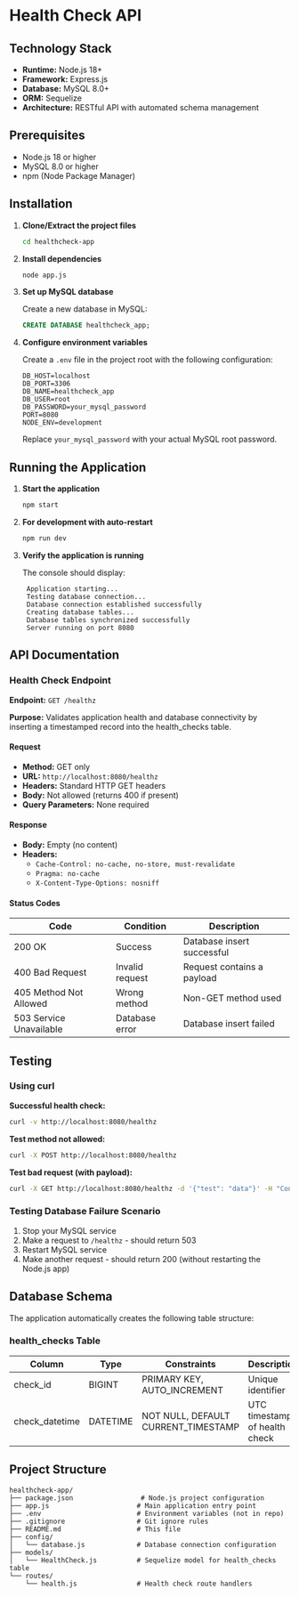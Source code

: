 # Health Check API



## Technology Stack

- **Runtime:** Node.js 18+
- **Framework:** Express.js
- **Database:** MySQL 8.0+
- **ORM:** Sequelize
- **Architecture:** RESTful API with automated schema management

## Prerequisites

- Node.js 18 or higher
- MySQL 8.0 or higher
- npm (Node Package Manager)

## Installation

1. **Clone/Extract the project files**
   ```bash
   cd healthcheck-app
   ```

2. **Install dependencies**
   ```bash
   node app.js
   ```

3. **Set up MySQL database**
   
   Create a new database in MySQL:
   ```sql
   CREATE DATABASE healthcheck_app;
   ```

4. **Configure environment variables**
   
   Create a `.env` file in the project root with the following configuration:
   ```env
   DB_HOST=localhost
   DB_PORT=3306
   DB_NAME=healthcheck_app
   DB_USER=root
   DB_PASSWORD=your_mysql_password
   PORT=8080
   NODE_ENV=development
   ```
   
   Replace `your_mysql_password` with your actual MySQL root password.

## Running the Application

1. **Start the application**
   ```bash
   npm start
   ```

2. **For development with auto-restart**
   ```bash
   npm run dev
   ```

3. **Verify the application is running**
   
   The console should display:
   ```
    Application starting...
    Testing database connection...
    Database connection established successfully
    Creating database tables...
    Database tables synchronized successfully
    Server running on port 8080
   ```

## API Documentation

### Health Check Endpoint

**Endpoint:** `GET /healthz`

**Purpose:** Validates application health and database connectivity by inserting a timestamped record into the health_checks table.

#### Request

- **Method:** GET only
- **URL:** `http://localhost:8080/healthz`
- **Headers:** Standard HTTP GET headers
- **Body:** Not allowed (returns 400 if present)
- **Query Parameters:** None required

#### Response

- **Body:** Empty (no content)
- **Headers:**
  - `Cache-Control: no-cache, no-store, must-revalidate`
  - `Pragma: no-cache`
  - `X-Content-Type-Options: nosniff`

#### Status Codes

| Code | Condition | Description |
|------|-----------|-------------|
| 200 OK | Success | Database insert successful |
| 400 Bad Request | Invalid request | Request contains a payload |
| 405 Method Not Allowed | Wrong method | Non-GET method used |
| 503 Service Unavailable | Database error | Database insert failed |

## Testing

### Using curl

**Successful health check:**
```bash
curl -v http://localhost:8080/healthz
```

**Test method not allowed:**
```bash
curl -X POST http://localhost:8080/healthz
```

**Test bad request (with payload):**
```bash
curl -X GET http://localhost:8080/healthz -d '{"test": "data"}' -H "Content-Type: application/json"
```

### Testing Database Failure Scenario

1. Stop your MySQL service
2. Make a request to `/healthz` - should return 503
3. Restart MySQL service
4. Make another request - should return 200 (without restarting the Node.js app)

## Database Schema

The application automatically creates the following table structure:

### health_checks Table

| Column | Type | Constraints | Description |
|--------|------|-------------|-------------|
| check_id | BIGINT | PRIMARY KEY, AUTO_INCREMENT | Unique identifier |
| check_datetime | DATETIME | NOT NULL, DEFAULT CURRENT_TIMESTAMP | UTC timestamp of health check |

## Project Structure

```
healthcheck-app/
├── package.json                 # Node.js project configuration
├── app.js                      # Main application entry point
├── .env                        # Environment variables (not in repo)
├── .gitignore                  # Git ignore rules
├── README.md                   # This file
├── config/
│   └── database.js             # Database connection configuration
├── models/
│   └── HealthCheck.js          # Sequelize model for health_checks table
└── routes/
    └── health.js               # Health check route handlers
```

